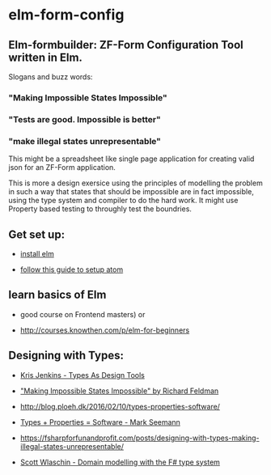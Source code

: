 # elm-form-config

## Elm-formbuilder:  ZF-Form Configuration Tool written in Elm.

Slogans and buzz words:

### "Making Impossible States Impossible"

### "Tests are good. Impossible is better"

### "make illegal states unrepresentable"


This might be a spreadsheet like single page application for creating valid json for an ZF-Form application.

This is more a design exersice using the principles of modelling the problem in such a way that states that should be impossible are in fact impossible, using the type system and compiler to do the hard work.
It might use Property based testing to throughly test the boundries.

## Get set up:
 - [install elm](https://guide.elm-lang.org/install.html)

 - [follow this guide to setup atom](https://dennisreimann.de/articles/elm-atom-editor.html)

## learn basics of Elm
-  good course on Frontend masters) or

- http://courses.knowthen.com/p/elm-for-beginners

## Designing with Types:

 - [Kris Jenkins - Types As Design Tools](https://www.youtube.com/watch?v=6mUAvd6i4OU&feature=youtu.be&t=767)

 - ["Making Impossible States Impossible" by Richard Feldman](https://www.youtube.com/watch?v=IcgmSRJHu_8&t=1s&ab_channel=elm-conf)

 - http://blog.ploeh.dk/2016/02/10/types-properties-software/

 - [Types + Properties = Software - Mark Seemann](https://vimeo.com/162036084)

 - https://fsharpforfunandprofit.com/posts/designing-with-types-making-illegal-states-unrepresentable/  

 - [Scott Wlaschin - Domain modelling with the F# type system](https://vimeo.com/97507575)

